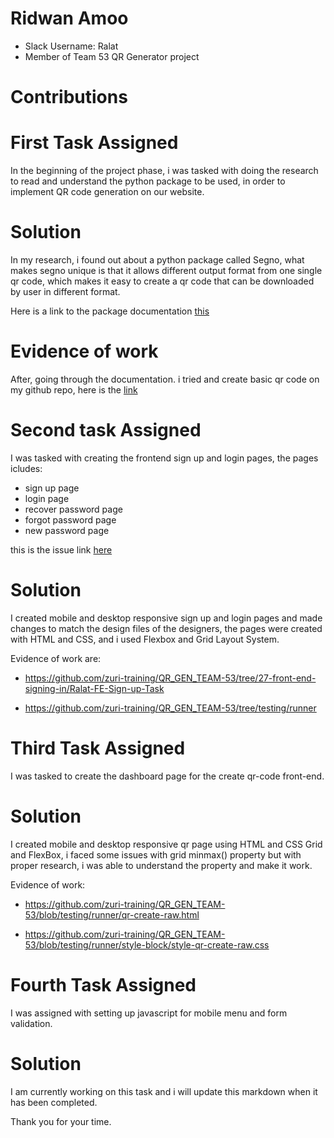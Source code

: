 # Ridwan Amoo 

- Slack Username: Ralat
- Member of Team 53 QR Generator project

# Contributions 

# First Task Assigned

In the beginning of the project phase, i was tasked with doing the research to read and understand the python package to be used, in order to implement QR code generation on our website.

# Solution 

In my research, i found out about a python package called Segno, what makes segno unique is that it allows different output format from one single qr code, which makes it easy to create a qr code that can be downloaded by user in different format. 

Here is a link to the package documentation [this](https://segno.readthedocs.io/en/latest/)

# Evidence of work
After, going through the documentation. i tried and create basic qr code on my github repo, here is the [link](https://github.com/Ralatcode/Django-Qr-code-Generator/tree/main/files)


# Second task Assigned 
I was tasked with creating the frontend sign up and login pages, the pages icludes:
- sign up page
- login page
- recover password page
- forgot password page
- new password page

this is the issue link [here](https://github.com/zuri-training/QR_GEN_TEAM-53/issues/27)

# Solution 

I created mobile and desktop responsive sign up and login pages and made changes to match the design files of the designers, the pages were created with HTML and CSS, and i used Flexbox and Grid Layout System.

Evidence of work are:
- https://github.com/zuri-training/QR_GEN_TEAM-53/tree/27-front-end-signing-in/Ralat-FE-Sign-up-Task

- https://github.com/zuri-training/QR_GEN_TEAM-53/tree/testing/runner


# Third Task Assigned 
I was tasked to create the dashboard page for the create qr-code front-end. 

# Solution
I created mobile and desktop responsive qr page using HTML and CSS Grid and FlexBox, i faced some issues with grid minmax() property but with proper research, i was able to understand the property and make it work.

Evidence of work: 
- https://github.com/zuri-training/QR_GEN_TEAM-53/blob/testing/runner/qr-create-raw.html

- https://github.com/zuri-training/QR_GEN_TEAM-53/blob/testing/runner/style-block/style-qr-create-raw.css

# Fourth Task Assigned

I was assigned with setting up javascript for mobile menu and form validation.

# Solution 
I am currently working on this task and i will update this markdown when it has been completed.


Thank you for your time.